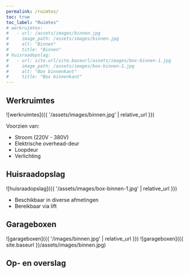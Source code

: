 ```yaml
---
permalink: /ruimtes/
toc: true
toc_label: "Ruimtes"
# werkruimtes:
#   - url: /assets/images/binnen.jpg
#     image_path: /assets/images/binnen.jpg
#     alt: "Binnen"
#     title: "Binnen"
# huisraadopslag:
#   - url: site.url/site.baseurl/assets/images/box-binnen-1.jpg
#     image_path: /assets/images/box-binnen-1.jpg
#     alt: "Box binnenkant"
#     title: "Box binnenkant"
---
```


## Werkruimtes
![werkruimtes]({{ '/assets/images/binnen.jpg' | relative_url }})

Voorzien van:

* Stroom (220V - 380V)
* Elektrische overhead-deur
* Loopdeur
* Verlichting

## Huisraadopslag
![huisraadopslag]({{ '/assets/images/box-binnen-1.jpg' | relative_url }})

* Beschikbaar in diverse afmetingen
* Bereikbaar via lift

## Garageboxen
![garageboxen]({{ '/images/binnen.jpg' | relative_url }})
![garageboxen]({{ site.baseurl }}/assets/images/binnen.jpg)

## Op- en overslag